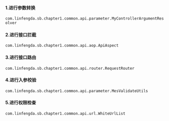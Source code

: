 #### 1.进行参数转换
``` com.linfengda.sb.chapter1.common.api.parameter.MyControllerArgumentResolver ```
#### 2.进行接口拦截
``` com.linfengda.sb.chapter1.common.api.aop.ApiAspect ```
#### 3.进行接口路由
``` com.linfengda.sb.chapter1.common.api.router.RequestRouter ```
#### 4.进行入参校验
``` com.linfengda.sb.chapter1.common.api.parameter.MesValidateUtils ```
#### 5.进行权限检查
``` com.linfengda.sb.chapter1.common.api.url.WhiteUrlList ```
